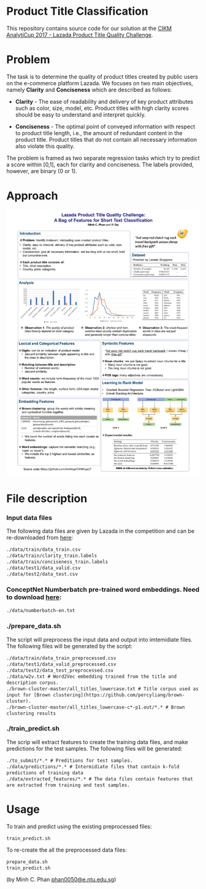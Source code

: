 # Product Title Classification

This repository contains source code for our solution at the [CIKM AnalytiCup 2017 - Lazada Product Title Quality Challenge](https://competitions.codalab.org/competitions/16652).

# Problem
The task is to determine the quality of product titles created by public users on the e-commerce platform Lazada. We focuses on two main objectives, namely **Clarity** and **Conciseness** which are described as follows:
* **Clarity** - The ease of readability and delivery of key product attributes such as color, size, model, etc. Product titles with high clarity scores should be easy to understand and interpret quickly.

* **Conciseness** - The optimal point of conveyed information with respect to product title length, i.e., the amount of redundant content in the product title. Product titles that do not contain all necessary information also violate this quality.

The problem is framed as two separate regression tasks which try to predict a score within [0,1], each for clarity and conciseness. The labels provided, however, are binary (0 or 1).

# Approach
![Poster](poster.png)


# File description
### Input data files
The following data files are given by Lazada in the competition and can be re-downloaded from [here](https://drive.google.com/drive/folders/0B-rwT7IHM52ockZabnpvYVE3Z00):
```
./data/train/data_train.csv
./data/train/clarity_train.labels
./data/train/conciseness_train.labels
./data/test1/data_valid.csv
./data/test2/data_test.csv
```
### ConceptNet Numberbatch pre-trained word embeddings. Need to download [here](https://conceptnet.s3.amazonaws.com/downloads/2017/numberbatch/numberbatch-en-17.06.txt.gz):
```
./data/numberbatch-en.txt
```

### ./prepare_data.sh
The script will preprocess the input data and output into imtemidiate files. The following files will be generated by the script:
```
./data/train/data_train_preprocessed.csv
./data/test1/data_valid_preprocessed.csv
./data/test2/data_test_preprocessed.csv
./data/w2v.txt # Word2Vec embedding trained from the title and description corpus.
./brown-cluster-master/all_titles_lowercase.txt # Title corpus used as input for [Brown clustering](https://github.com/percyliang/brown-cluster).
./brown-cluster-master/all_titles_lowercase-c*-p1.out/*.* # Brown clustering results
```

### ./train_predict.sh
The scrip will extract features to create the training data files, and make predictions for the test samples.
The following files will be generated:
```
./to_submit/*.* # Preditions for test samples.
./data/predictions/*.* # Intermidiate files that contain k-fold predictions of training data
./data/extracted_features/*.* # The data files contain features that are extracted from training and test samples.
```

# Usage
To train and predict using the existing preprocessed files:
```
train_predict.sh
```
To re-create the all the preprocessed data files:
```
prepare_data.sh
train_predict.sh
```

(by Minh C. Phan phan0050@e.ntu.edu.sg)

